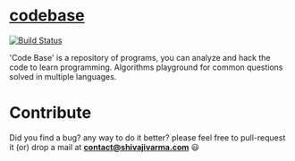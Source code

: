 # [codebase](http://shivajivarma.com/code-base)
[![Build Status](https://travis-ci.org/shivajivarma/codebase-c.svg?branch=master)](https://travis-ci.org/shivajivarma/codebase-c)

'Code Base' is a repository of programs, you can analyze and hack the code to learn programming. Algorithms playground for common questions solved in multiple languages.


Contribute
==========
Did you find a bug? any way to do it better? please feel free to pull-request it (or) drop a mail at **contact@shivajivarma.com** :smiley:
